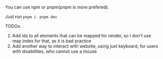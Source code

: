 You can use npm or pnpm(pnpm is more prefered).

Just run ``` pnpm i  ``` ``` pnpm dev ```

TODOs: 
1. Add ids to all elements that can be mapped for render, so I don't use map index for that, as it is bad practice
2. Add another way to interact with website, using just keyboard, for users with disabilities, who cannot use a mouse
